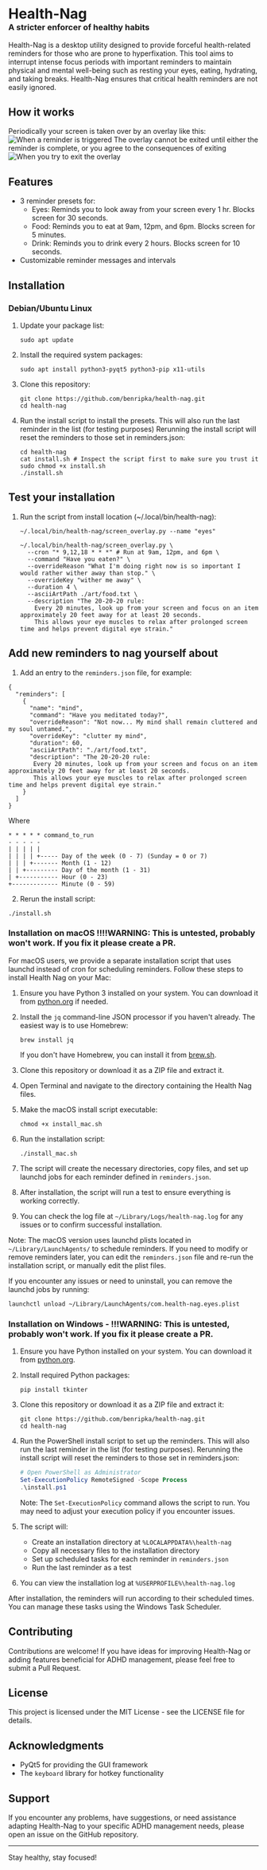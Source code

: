 <div>
<h1 style="border-bottom: none; margin-bottom: 0;">Health-Nag</h1>
<h3 style="border-bottom: none; margin-top: 0;">A stricter enforcer of healthy habits</h3>
</div>
Health-Nag is a desktop utility designed to provide forceful health-related reminders for those who are prone to hyperfixation. This tool aims to interrupt intense focus periods with important reminders to maintain physical and mental well-being such as resting your eyes, eating, hydrating, and taking breaks. Health-Nag ensures that critical health reminders are not easily ignored.

## How it works
Periodically your screen is taken over by an overlay like this:
![When a reminder is triggered](<docs/Screenshot from 2024-10-02 10-42-53.png>)
The overlay cannot be exited until either the reminder is complete, or you agree to the consequences of exiting
![When you try to exit the overlay](<docs/Screenshot from 2024-10-02 10-42-58.png>)
## Features
- 3 reminder presets for:
   - Eyes: Reminds you to look away from your screen every 1 hr. Blocks screen for 30 seconds.
   - Food: Reminds you to eat at 9am, 12pm, and 6pm. Blocks screen for 5 minutes.
   - Drink: Reminds you to drink every 2 hours. Blocks screen for 10 seconds.
- Customizable reminder messages and intervals

## Installation 

### Debian/Ubuntu Linux

1. Update your package list:
   ```
   sudo apt update
   ```

2. Install the required system packages:
   ```
   sudo apt install python3-pyqt5 python3-pip x11-utils
   ```

3. Clone this repository:
   ```
   git clone https://github.com/benripka/health-nag.git
   cd health-nag
   ```

4. Run the install script to install the presets. This will also run the last reminder in the list (for testing purposes) Rerunning the install script will reset the reminders to those set in reminders.json:
   ```
   cd health-nag
   cat install.sh # Inspect the script first to make sure you trust it
   sudo chmod +x install.sh
   ./install.sh
   ```

## Test your installation

1. Run the script from install location (~/.local/bin/health-nag):

   ```
   ~/.local/bin/health-nag/screen_overlay.py --name "eyes"
   ```
   ```
   ~/.local/bin/health-nag/screen_overlay.py \
     --cron "* 9,12,18 * * *" # Run at 9am, 12pm, and 6pm \
     --command "Have you eaten?" \
     --overrideReason "What I'm doing right now is so important I would rather wither away than stop." \
     --overrideKey "wither me away" \
     --duration 4 \
     --asciiArtPath ./art/food.txt \
     --description "The 20-20-20 rule:
       Every 20 minutes, look up from your screen and focus on an item approximately 20 feet away for at least 20 seconds. 
       This allows your eye muscles to relax after prolonged screen time and helps prevent digital eye strain."
   ```

## Add new reminders to nag yourself about

1. Add an entry to the `reminders.json` file, for example:

```
{
  "reminders": [
    {
      "name": "mind",
      "command": "Have you meditated today?",
      "overrideReason": "Not now... My mind shall remain cluttered and my soul untamed.",
      "overrideKey": "clutter my mind",
      "duration": 60,
      "asciiArtPath": "./art/food.txt",
      "description": "The 20-20-20 rule:
       Every 20 minutes, look up from your screen and focus on an item approximately 20 feet away for at least 20 seconds. 
       This allows your eye muscles to relax after prolonged screen time and helps prevent digital eye strain."
    }
  ]
}
```
Where
```
* * * * * command_to_run
- - - - -
| | | | |
| | | | +----- Day of the week (0 - 7) (Sunday = 0 or 7)
| | | +------- Month (1 - 12)
| | +--------- Day of the month (1 - 31)
| +----------- Hour (0 - 23)
+------------- Minute (0 - 59)
```

2. Rerun the install script:
```
./install.sh
```

### Installation on macOS !!!!WARNING: This is untested, probably won't work. If you fix it please create a PR.

For macOS users, we provide a separate installation script that uses launchd instead of cron for scheduling reminders. Follow these steps to install Health Nag on your Mac:

1. Ensure you have Python 3 installed on your system. You can download it from [python.org](https://www.python.org/downloads/mac-osx/) if needed.

2. Install the `jq` command-line JSON processor if you haven't already. The easiest way is to use Homebrew:
   ```
   brew install jq
   ```
   If you don't have Homebrew, you can install it from [brew.sh](https://brew.sh/).

3. Clone this repository or download it as a ZIP file and extract it.

4. Open Terminal and navigate to the directory containing the Health Nag files.

5. Make the macOS install script executable:
   ```
   chmod +x install_mac.sh
   ```

6. Run the installation script:
   ```
   ./install_mac.sh
   ```

7. The script will create the necessary directories, copy files, and set up launchd jobs for each reminder defined in `reminders.json`.

8. After installation, the script will run a test to ensure everything is working correctly.

9. You can check the log file at `~/Library/Logs/health-nag.log` for any issues or to confirm successful installation.

Note: The macOS version uses launchd plists located in `~/Library/LaunchAgents/` to schedule reminders. If you need to modify or remove reminders later, you can edit the `reminders.json` file and re-run the installation script, or manually edit the plist files.

If you encounter any issues or need to uninstall, you can remove the launchd jobs by running:
```
launchctl unload ~/Library/LaunchAgents/com.health-nag.eyes.plist
```

### Installation on Windows - !!!WARNING: This is untested, probably won't work. If you fix it please create a PR.

1. Ensure you have Python installed on your system. You can download it from [python.org](https://www.python.org/downloads/).

2. Install required Python packages:
   ```
   pip install tkinter
   ```

3. Clone this repository or download it as a ZIP file and extract it:
   ```
   git clone https://github.com/benripka/health-nag.git
   cd health-nag
   ```

4. Run the PowerShell install script to set up the reminders. This will also run the last reminder in the list (for testing purposes). Rerunning the install script will reset the reminders to those set in reminders.json:
   ```powershell
   # Open PowerShell as Administrator
   Set-ExecutionPolicy RemoteSigned -Scope Process
   .\install.ps1
   ```

   Note: The `Set-ExecutionPolicy` command allows the script to run. You may need to adjust your execution policy if you encounter issues.

5. The script will:
   - Create an installation directory at `%LOCALAPPDATA%\health-nag`
   - Copy all necessary files to the installation directory
   - Set up scheduled tasks for each reminder in `reminders.json`
   - Run the last reminder as a test

6. You can view the installation log at `%USERPROFILE%\health-nag.log`

After installation, the reminders will run according to their scheduled times. You can manage these tasks using the Windows Task Scheduler.

## Contributing

Contributions are welcome! If you have ideas for improving Health-Nag or adding features beneficial for ADHD management, please feel free to submit a Pull Request.

## License

This project is licensed under the MIT License - see the LICENSE file for details.

## Acknowledgments

- PyQt5 for providing the GUI framework
- The `keyboard` library for hotkey functionality

## Support

If you encounter any problems, have suggestions, or need assistance adapting Health-Nag to your specific ADHD management needs, please open an issue on the GitHub repository.

---

Stay healthy, stay focused!